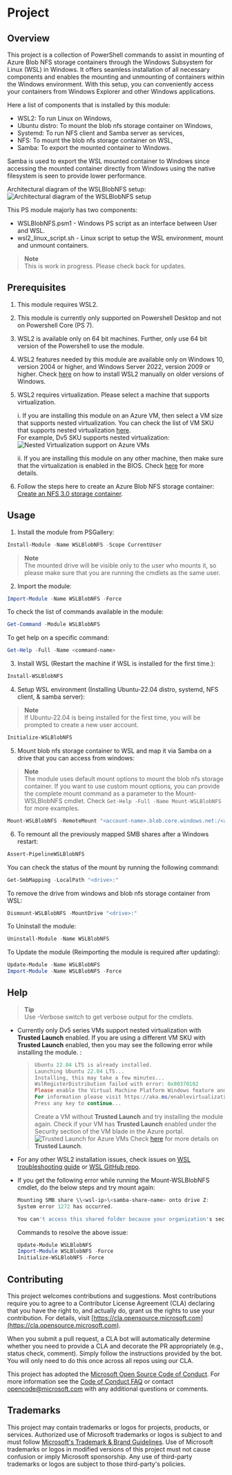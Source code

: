 # Project

## Overview

This project is a collection of PowerShell commands to assist in mounting of Azure Blob NFS storage containers through the Windows Subsystem for Linux (WSL) in Windows. It offers seamless installation of all necessary components and enables the mounting and unmounting of containers within the Windows environment. With this setup, you can conveniently access your containers from Windows Explorer and other Windows applications.  

Here a list of components that is installed by this module:

- WSL2: To run Linux on Windows,
- Ubuntu distro: To mount the blob nfs storage container on Windows,
- Systemd: To run NFS client and Samba server as services,
- NFS: To mount the blob nfs storage container on WSL,
- Samba: To export the mounted container to Windows.  

Samba is used to export the WSL mounted container to Windows since accessing the mounted container directly from Windows using the native filesystem is seen to provide lower performance.

Architectural diagram of the WSLBlobNFS setup:
![Architectural diagram of the WSLBlobNFS setup](/resources/architecture.png)  

This PS module majorly has two components:

- WSLBlobNFS.psm1 - Windows PS script as an interface between User and WSL.
- wsl2_linux_script.sh - Linux script to setup the WSL environment, mount and unmount containers.  

> **Note**  
> This is work in progress. Please check back for updates.

## Prerequisites

1. This module requires WSL2.  

1. This module is currently only supported on Powershell Desktop and not on Powershell Core (PS 7).

1. WSL2 is available only on 64 bit machines. Further, only use 64 bit version of the Powershell to use the module.  

1. WSL2 features needed by this module are available only on Windows 10, version 2004 or higher, and Windows Server 2022, version 2009 or higher. Check [here](https://learn.microsoft.com/en-us/windows/wsl/install#prerequisites) on how to install WSL2 manually on older versions of Windows.  

1. WSL2 requires virtualization. Please select a machine that supports virtualization.  

    i. If you are installing this module on an Azure VM, then select a VM size that supports nested virtualization. You can check the list of VM SKU that supports nested virtualization [here](https://docs.microsoft.com/en-us/azure/virtual-machines/acu).  
    For example, Dv5 SKU supports nested virtualization:
    ![Nested Virtualization support on Azure VMs](/resources/nested-virt.png)

    ii. If you are installing this module on any other  machine, then make sure that the virtualization is enabled in the BIOS. Check [here](https://learn.microsoft.com/en-us/windows/wsl/troubleshooting#error-0x80370102-the-virtual-machine-could-not-be-started-because-a-required-feature-is-not-installed) for more details.  

1. Follow the steps here to create an Azure Blob NFS storage container: [Create an NFS 3.0 storage container](https://docs.microsoft.com/en-us/azure/storage/blobs/network-file-system-protocol-support-how-to?tabs=azure-portal#create-an-nfs-30-storage-container).

<!-- To-do: Provide one click option to create vm and storage account with all the necessary setup to just launch and try the module. -->

## Usage

1. Install the module from PSGallery:  

```powershell
Install-Module -Name WSLBlobNFS -Scope CurrentUser
```

> **Note**  
> The mounted drive will be visible only to the user who mounts it, so please make sure that you are running the cmdlets as the same user.

2. Import the module:  

```powershell
Import-Module -Name WSLBlobNFS -Force
```

To check the list of commands available in the module:  

```powershell
Get-Command -Module WSLBlobNFS
```

To get help on a specific command:  

```powershell
Get-Help -Full -Name <command-name>
```

3. Install WSL (Restart the machine if WSL is installed for the first time.):  

```powershell
Install-WSLBlobNFS
```

4. Setup WSL environment (Installing Ubuntu-22.04 distro, systemd, NFS client, & samba server):  

> **Note**  
> If Ubuntu-22.04 is being installed for the first time, you will be prompted to create a new user account.  

```powershell
Initialize-WSLBlobNFS
```

5. Mount blob nfs storage container to WSL and map it via Samba on a drive that you can access from windows:  

> **Note**  
> The module uses default mount options to mount the blob nfs storage container. If you want to use custom mount options, you can provide the complete mount command as a parameter to the Mount-WSLBlobNFS cmdlet. Check ```Get-Help -Full -Name Mount-WSLBlobNFS``` for more examples.

```powershell
Mount-WSLBlobNFS -RemoteMount "<account-name>.blob.core.windows.net:/<account-name>/<container-name>"
```

6. To remount all the previously mapped SMB shares after a Windows restart:  

```powershell
Assert-PipelineWSLBlobNFS
```

You can check the status of the mount by running the following command:  

```powershell
Get-SmbMapping -LocalPath "<drive>:"
```

To remove the drive from windows and blob nfs storage container from WSL:  

```powershell
Dismount-WSLBlobNFS -MountDrive "<drive>:"
```

To Uninstall the module:  

```powershell
Uninstall-Module -Name WSLBlobNFS
```

To Update the module (Reimporting the module is required after updating):  

```powershell
Update-Module -Name WSLBlobNFS
Import-Module -Name WSLBlobNFS -Force
```

## Help

> **Tip**  
> Use -Verbose switch to get verbose output for the cmdlets.

- Currently only Dv5 series VMs support nested virtualization with **Trusted Launch** enabled. If you are using a different VM SKU with **Trusted Launch** enabled, then you may see the following error while installing the module. :  

    > ```powershell
    > Ubuntu 22.04 LTS is already installed.
    > Launching Ubuntu 22.04 LTS...
    > Installing, this may take a few minutes...
    > WslRegisterDistribution failed with error: 0x80370102
    > Please enable the Virtual Machine Platform Windows feature and ensure virtualization is enabled in the BIOS.
    > For information please visit https://aka.ms/enablevirtualization
    > Press any key to continue...
    > ```
    >
    > Create a VM without **Trusted Launch** and try installing the module again.
    > Check if your VM has **Trusted Launch** enabled under the Security section of the VM blade in the Azure portal.
    ![Trusted Launch for Azure VMs](/resources/dmaonvms.png)
    > Check [here](https://learn.microsoft.com/en-us/azure/virtual-machines/trusted-launch#unsupported-features) for more details on **Trusted Launch**.  

- For any other WSL2 installation issues, check issues on [WSL troubleshooting guide](https://learn.microsoft.com/en-us/windows/wsl/troubleshooting) or [WSL GitHub repo](https://github.com/Microsoft/wsl/issues).  

- If you get the following error while running the Mount-WSLBlobNFS cmdlet, do the below steps and try mount again:  

    ```powershell
    Mounting SMB share \\<wsl-ip>\<samba-share-name> onto drive Z:
    System error 1272 has occurred.

    You can't access this shared folder because your organization's security policies block unauthenticated guest access. These policies help protect your PC from unsafe or malicious devices on the network.
    ```

    Commands to resolve the above issue:

    ```powershell
    Update-Module WSLBlobNFS
    Import-Module WSLBlobNFS -Force
    Initialize-WSLBlobNFS -Force
    ```

## Contributing

This project welcomes contributions and suggestions.  Most contributions require you to agree to a
Contributor License Agreement (CLA) declaring that you have the right to, and actually do, grant us
the rights to use your contribution. For details, visit [https://cla.opensource.microsoft.com](https://cla.opensource.microsoft.com).

When you submit a pull request, a CLA bot will automatically determine whether you need to provide
a CLA and decorate the PR appropriately (e.g., status check, comment). Simply follow the instructions
provided by the bot. You will only need to do this once across all repos using our CLA.

This project has adopted the [Microsoft Open Source Code of Conduct](https://opensource.microsoft.com/codeofconduct/).
For more information see the [Code of Conduct FAQ](https://opensource.microsoft.com/codeofconduct/faq/) or
contact [opencode@microsoft.com](mailto:opencode@microsoft.com) with any additional questions or comments.

## Trademarks

This project may contain trademarks or logos for projects, products, or services. Authorized use of Microsoft
trademarks or logos is subject to and must follow
[Microsoft's Trademark & Brand Guidelines](https://www.microsoft.com/en-us/legal/intellectualproperty/trademarks/usage/general).
Use of Microsoft trademarks or logos in modified versions of this project must not cause confusion or imply Microsoft sponsorship.
Any use of third-party trademarks or logos are subject to those third-party's policies.

